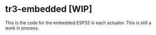 # tr3-embedded [WIP]
This is the code for the embedded ESP32 in each actuator. This is still a work in process.
